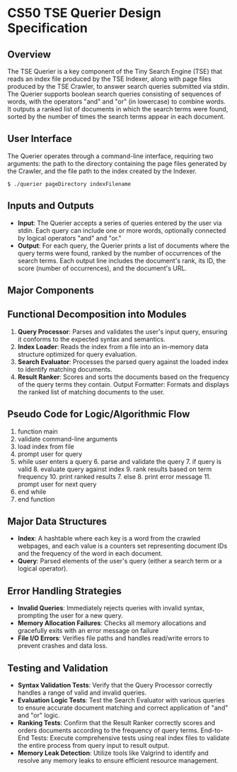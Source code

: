 # CS50 TSE Querier Design Specification

## Overview

The TSE Querier is a key component of the Tiny Search Engine (TSE) that reads an index file produced by the TSE Indexer, along with page files produced by the TSE Crawler, to answer search queries submitted via stdin. The Querier supports boolean search queries consisting of sequences of words, with the operators "and" and "or" (in lowercase) to combine words. It outputs a ranked list of documents in which the search terms were found, sorted by the number of times the search terms appear in each document. 

## User Interface 

The Querier operates through a command-line interface, requiring two arguments: the path to the directory containing the page files generated by the Crawler, and the file path to the index created by the Indexer.

`$ ./querier pageDirectory indexFilename`

## Inputs and Outputs

- **Input**: The Querier accepts a series of queries entered by the user via stdin. Each query can include one or more words, optionally connected by logical operators "and" and "or."
- **Output**: For each query, the Querier prints a list of documents where the query terms were found, ranked by the number of occurrences of the search terms. Each output line includes the document's rank, its ID, the score (number of occurrences), and the document's URL.
## Major Components

## Functional Decomposition into Modules

1. **Query Processor**: Parses and validates the user's input query, ensuring it conforms to the expected syntax and semantics.
2. **Index Loader**: Reads the index from a file into an in-memory data structure optimized for query evaluation.
3. **Search Evaluator**: Processes the parsed query against the loaded index to identify matching documents.
4. **Result Ranker**: Scores and sorts the documents based on the frequency of the query terms they contain.
Output Formatter: Formats and displays the ranked list of matching documents to the user.

## Pseudo Code for Logic/Algorithmic Flow

1. function main
  2. validate command-line arguments
  3. load index from file
  4. prompt user for query
  5. while user enters a query
    6. parse and validate the query
    7. if query is valid
      8. evaluate query against index
      9. rank results based on term frequency
      10. print ranked results
    7. else
      8. print error message
    11. prompt user for next query
  12. end while
13. end function

## Major Data Structures

- **Index**: A hashtable where each key is a word from the crawled webpages, and each value is a counters set representing document IDs and the frequency of the word in each document.
- **Query**: Parsed elements of the user's query (either a search term or a logical operator).

## Error Handling Strategies

- **Invalid Queries**: Immediately rejects queries with invalid syntax, prompting the user for a new query.
- **Memory Allocation Failures**: Checks all memory allocations and gracefully exits with an error message on failure
- **File I/O Errors**: Verifies file paths and handles read/write errors to prevent crashes and data loss.


## Testing and Validation

- **Syntax Validation Tests**: Verify that the Query Processor correctly handles a range of valid and invalid queries.
- **Evaluation Logic Tests**: Test the Search Evaluator with various queries to ensure accurate document matching and correct application of "and" and "or" logic.
- **Ranking Tests**: Confirm that the Result Ranker correctly scores and orders documents according to the frequency of query terms.
End-to-End Tests: Execute comprehensive tests using real index files to validate the entire process from query input to result output.
- **Memory Leak Detection**: Utilize tools like Valgrind to identify and resolve any memory leaks to ensure efficient resource management.